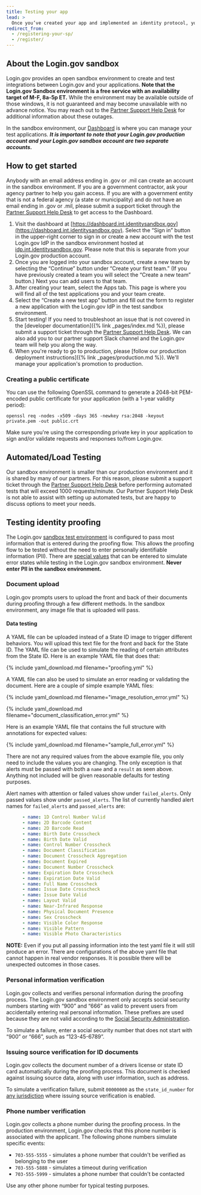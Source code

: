 ```yaml
---
title: Testing your app
lead: >
  Once you’ve created your app and implemented an identity protocol, you can now register it in the test environment dashboard and start testing.
redirect_from:
  - /registering-your-sp/
  - /register/
---
```


## About the Login.gov sandbox

Login.gov provides an open sandbox environment to create and test integrations between Login.gov and your applications. **Note that the Login.gov Sandbox environment is a free service with an availability target of M-F, 8a-5p ET.** While the environment may be available outside of those windows, it is not guaranteed and may become unavailable with no advance notice. You may reach out to the [Partner Support Help Desk](https://zendesk.login.gov) for additional information about these outages.

In the sandbox environment, our [Dashboard](https://dashboard.int.identitysandbox.gov) is where you can manage your test applications. ***It is important to note that your Login.gov production account and your Login.gov sandbox account are two separate accounts.***

## How to get started

Anybody with an email address ending in .gov or .mil can create an account in the sandbox environment. If you are a government contractor, ask your agency partner to help you gain access. If you are with a government entity that is not a federal agency (a state or municipality) and do not have an email ending in .gov or .mil, please submit a support ticket through the [Partner Support Help Desk](https://zendesk.login.gov) to get access to the Dashboard. 

1. Visit the dashboard at [https://dashboard.int.identitysandbox.gov](https://dashboard.int.identitysandbox.gov). Select the “Sign in” button in the upper-right corner to sign in or create a new account with the test Login.gov IdP in the sandbox environment hosted at <a class="usa-link" href="https://idp.int.identitysandbox.gov">idp.int.identitysandbox.gov</a>. Please note that this is separate from your Login.gov production account. 
2. Once you are logged into your sandbox account, create a new team by selecting the “Continue” button under “Create your first team.” (If you have previously created a team you will select the “Create a new team” button.) Next you can add users to that team.
3. After creating your team, select the Apps tab. This page is where you will find all of the test applications you and your team create.
4. Select the “Create a new test app” button and fill out the form to register a new application with the Login.gov IdP in the test sandbox environment.
5. Start testing! If you need to troubleshoot an issue that is not covered in the [developer documentation]({% link _pages/index.md %}), please submit a support ticket through the [Partner Support Help Desk](https://zendesk.login.gov). We can also add you to our partner support Slack channel and the Login.gov team will help you along the way.
6. When you're ready to go to production, please [follow our production deployment instructions]({% link _pages/production.md %}). We'll manage your application's promotion to production.

### Creating a public certificate

You can use the following OpenSSL command to generate a 2048-bit PEM-encoded public certificate for your application (with a 1-year validity period):

```
openssl req -nodes -x509 -days 365 -newkey rsa:2048 -keyout private.pem -out public.crt
```

Make sure you're using the corresponding private key in your application to sign and/or validate requests and responses to/from Login.gov.

## Automated/Load Testing

Our sandbox environment is smaller than our production environment and it is shared by many of our partners. For this reason, please submit a support ticket through the [Partner Support Help Desk](https://zendesk.login.gov) before performing automated tests that will exceed 1000 requests/minute. Our Partner Support Help Desk is not able to assist with setting up automated tests, but are happy to discuss options to meet your needs.

## Testing identity proofing

The Login.gov [sandbox test environment](https://idp.int.identitysandbox.gov/) is configured to pass most information that is entered during the proofing flow. This allows the proofing flow to be tested without the need to enter personally identifiable information (PII). There are [special values](https://developers.login.gov/testing/#personal-information-verification) that can be entered to simulate error states while testing in the Login.gov sandbox environment. **Never enter PII in the sandbox environment.**

### Document upload

Login.gov prompts users to upload the front and back of their documents during proofing through a few different methods. In the sandbox environment, any image file that is uploaded will pass.

#### Data testing

A YAML file can be uploaded instead of a State ID image to trigger different behaviors. You will upload this text file for the front and back for the State ID. The YAML file can be used to simulate the reading of certain attributes from the State ID. Here is an example YAML file that does that:

{% include yaml_download.md filename="proofing.yml" %}

A YAML file can also be used to simulate an error reading or validating the document. Here are a couple of simple example YAML files:

{% include yaml_download.md filename="image_resolution_error.yml" %}

{% include yaml_download.md filename="document_classification_error.yml" %}

Here is an example YAML file that contains the full structure with annotations for expected values:

{% include yaml_download.md filename="sample_full_error.yml" %}

There are not any required values from the above example file, you only need to include the values you are changing. The only exception is that alerts must be passed with both a `name` and a `result` as seen above. Anything not included will be given reasonable defaults for testing purposes.

Alert names with attention or failed values show under `failed_alerts`. Only passed values show under `passed_alerts`. The list of currently handled alert names for `failed_alerts` and `passed_alerts` are:

```yaml
      - name: 1D Control Number Valid
      - name: 2D Barcode Content
      - name: 2D Barcode Read
      - name: Birth Date Crosscheck
      - name: Birth Date Valid
      - name: Control Number Crosscheck
      - name: Document Classification
      - name: Document Crosscheck Aggregation
      - name: Document Expired
      - name: Document Number Crosscheck
      - name: Expiration Date Crosscheck
      - name: Expiration Date Valid
      - name: Full Name Crosscheck
      - name: Issue Date Crosscheck
      - name: Issue Date Valid
      - name: Layout Valid
      - name: Near-Infrared Response
      - name: Physical Document Presence
      - name: Sex Crosscheck
      - name: Visible Color Response
      - name: Visible Pattern
      - name: Visible Photo Characteristics
```

**NOTE:** Even if you put all passing information into the test yaml file it will still produce an error. There are configurations of the above yaml file that cannot happen in real vendor responses. It is possible there will be unexpected outcomes in those cases.

### Personal information verification

Login.gov collects and verifies personal information during the proofing process. The Login.gov sandbox environment only accepts social security numbers starting with “900” and “666” as valid to prevent users from accidentally entering real personal information. These prefixes are used because they are not valid according to the [Social Security Administration](https://secure.ssa.gov/poms.nsf/lnx/0110201035).

To simulate a failure, enter a social security number that does not start with “900” or “666”, such as “123-45-6789”.


### Issuing source verification for ID documents

Login.gov collects the document number of a drivers license or state ID card automatically during the proofing process. This document is checked against issuing source data, along with user information, such as address.

To simulate a verification failure, submit `00000000` as the `state_id_number` for [any jurisdiction](https://github.com/18F/identity-idp/blob/2022-07-21T171117/config/application.yml.default#L21) where issuing source verification is enabled.

### Phone number verification

Login.gov collects a phone number during the proofing process. In the production environment, Login.gov checks that this phone number is associated with the applicant. The following phone numbers simulate specific events: 

* `703-555-5555` - simulates a phone number that couldn't be verified as belonging to the user
* `703-555-5888` - simulates a timeout during verification
* `703-555-5999` - simulates a phone number that couldn't be contacted

Use any other phone number for typical testing purposes. 
